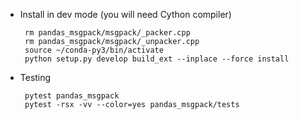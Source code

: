 *  Install in dev mode (you will need Cython compiler)

        rm pandas_msgpack/msgpack/_packer.cpp
        rm pandas_msgpack/msgpack/_unpacker.cpp
        source ~/conda-py3/bin/activate
        python setup.py develop build_ext --inplace --force install

*  Testing

        pytest pandas_msgpack
        pytest -rsx -vv --color=yes pandas_msgpack/tests
